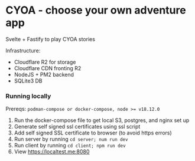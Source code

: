 # CYOA - choose your own adventure app

Svelte + Fastify to play CYOA stories

Infrastructure:
  - Cloudflare R2 for storage
  - Cloudflare CDN fronting R2
  - NodeJS + PM2 backend
  - SQLite3 DB


### Running locally
Prereqs: `podman-compose or docker-compose, node >= v18.12.0`
1. Run the docker-compose file to get local S3, postgres, and nginx set up
2. Generate self signed ssl certificates using ssl script
3. Add self signed SSL certificate to browser (to avoid https errors)
4. Run server by running `cd server; num run dev`
5. Run client by running `cd client; npm run dev`
6. View https://localtest.me:8080